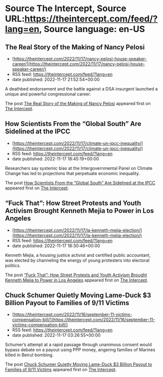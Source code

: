 # Source The Intercept, Source URL:https://theintercept.com/feed/?lang=en, Source language: en-US

## The Real Story of the Making of Nancy Pelosi
 - [https://theintercept.com/2022/11/17/nancy-pelosi-house-speaker-career/](https://theintercept.com/2022/11/17/nancy-pelosi-house-speaker-career/)
 - RSS feed: https://theintercept.com/feed/?lang=en
 - date published: 2022-11-17 21:52:54+00:00

<p>A deathbed endorsement and the battle against a DSA insurgent launched a unique and powerful congressional career.</p>
<p>The post <a href="https://theintercept.com/2022/11/17/nancy-pelosi-house-speaker-career/" rel="nofollow">The Real Story of the Making of Nancy Pelosi</a> appeared first on <a href="https://theintercept.com" rel="nofollow">The Intercept</a>.</p>

## How Scientists From the “Global South” Are Sidelined at the IPCC
 - [https://theintercept.com/2022/11/17/climate-un-ipcc-inequality/](https://theintercept.com/2022/11/17/climate-un-ipcc-inequality/)
 - RSS feed: https://theintercept.com/feed/?lang=en
 - date published: 2022-11-17 18:45:19+00:00

<p>Researchers say systemic bias at the Intergovernmental Panel on Climate Change has led to projections that perpetuate economic inequality.</p>
<p>The post <a href="https://theintercept.com/2022/11/17/climate-un-ipcc-inequality/" rel="nofollow">How Scientists From the “Global South” Are Sidelined at the IPCC</a> appeared first on <a href="https://theintercept.com" rel="nofollow">The Intercept</a>.</p>

## “Fuck That”: How Street Protests and Youth Activism Brought Kenneth Mejia to Power in Los Angeles
 - [https://theintercept.com/2022/11/17/la-kenneth-mejia-election/](https://theintercept.com/2022/11/17/la-kenneth-mejia-election/)
 - RSS feed: https://theintercept.com/feed/?lang=en
 - date published: 2022-11-17 18:30:46+00:00

<p>Kenneth Mejia, a housing justice activist and certified public accountant, was elected by channeling the energy of young protesters into electoral politics.</p>
<p>The post <a href="https://theintercept.com/2022/11/17/la-kenneth-mejia-election/" rel="nofollow">“Fuck That”: How Street Protests and Youth Activism Brought Kenneth Mejia to Power in Los Angeles</a> appeared first on <a href="https://theintercept.com" rel="nofollow">The Intercept</a>.</p>

## Chuck Schumer Quietly Moving Lame-Duck $3 Billion Payout to Families of 9/11 Victims
 - [https://theintercept.com/2022/11/16/september-11-victims-compensation-bill/](https://theintercept.com/2022/11/16/september-11-victims-compensation-bill/)
 - RSS feed: https://theintercept.com/feed/?lang=en
 - date published: 2022-11-17 03:26:55+00:00

<p>Schumer’s attempt at a rapid passage through unanimous consent would bypass debate on a payout using PPP money, angering families of Marines killed in Beirut bombing.</p>
<p>The post <a href="https://theintercept.com/2022/11/16/september-11-victims-compensation-bill/" rel="nofollow">Chuck Schumer Quietly Moving Lame-Duck $3 Billion Payout to Families of 9/11 Victims</a> appeared first on <a href="https://theintercept.com" rel="nofollow">The Intercept</a>.</p>
